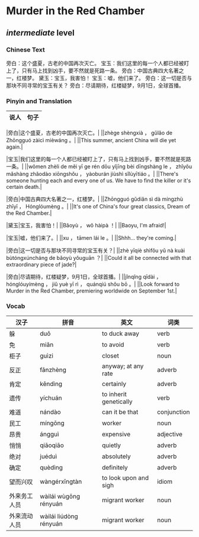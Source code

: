 # Murder in the Red Chamber
## *intermediate* level

### Chinese Text
旁白：这个盛夏，古老的中国再次灭亡。
宝玉：我们这里的每一个人都已经被盯上了，只有马上找到凶手，要不然就是死路一条。
旁白：中国古典四大名著之一，红楼梦。
黛玉：宝玉，我害怕！
宝玉：嘘，他们来了。
旁白：这一切是否与那块不同寻常的宝玉有关？
旁白：尽请期待，红楼疑梦，9月1日，全球首播。

### Pinyin and Translation
|说人|句子|
|----|----|

|旁白|这个盛夏，古老的中国再次灭亡。|
||zhège shèngxià ， gǔlǎo de Zhōngguó zàicì mièwáng 。|
||This summer, ancient China will die yet again.|

|宝玉|我们这里的每一个人都已经被盯上了，只有马上找到凶手，要不然就是死路一条。|
||wǒmen zhèli de měi yī ge rén dōu yǐjīng bèi dīngshàng le ， zhǐyǒu mǎshàng zhǎodào xiōngshǒu ， yàoburán jiùshì sǐlùyītiáo 。|
||There's someone hunting each and every one of us. We have to find the killer or it's certain death.|

|旁白|中国古典四大名著之一，红楼梦。|
||Zhōngguó gǔdiǎn sì dà míngzhù zhīyī ， Hónglóumèng 。|
||It's one of China's four great classics, Dream of the Red Chamber.|

|黛玉|宝玉，我害怕！|
||Bǎoyù ， wǒ hàipà ！|
||Baoyu, I'm afraid!|

|宝玉|嘘，他们来了。|
||xu ， tāmen lái le 。|
||Shhh... they're coming.|

|旁白|这一切是否与那块不同寻常的宝玉有关？|
||zhè yīqiè shìfǒu yǔ nà kuài bùtóngxúncháng de bǎoyù yǒuguān ？|
||Could it all be connected with that extraordinary piece of jade?|

|旁白|尽请期待，红楼疑梦，9月1日，全球首播。|
||jǐnqǐng qīdài ， hónglóuyímèng ， jiǔ yuè yī rì ， quánqiú shǒu bō 。|
||Look forward to Murder in the Red Chamber, premiering worldwide on September 1st.|
### Vocab
|汉子|拼音|英文|词类|
|----|----|----|----|
|躲|duǒ|to duck away|verb|
|免|miǎn|to avoid|verb|
|柜子|guìzi|closet|noun|
|反正|fǎnzhèng|anyway; at any rate|adverb|
|肯定|kěndìng|certainly|adverb|
|遗传|yíchuán|to inherit genetically|verb|
|难道|nándào|can it be that|conjunction|
|民工|míngōng|worker|noun|
|昂贵|ángguì|expensive|adjective|
|悄悄|qiāoqiāo|quietly|adverb|
|绝对|juéduì|absolutely|adverb|
|确定|quèdìng|definitely|adverb|
|望而兴叹|wàngérxīngtàn|to look upon and sigh|idiom|
|外来务工人员|wàilái wùgōng rényuán|migrant worker|noun|
|外来流动人员|wàilái liúdòng rényuán|migrant worker|noun|